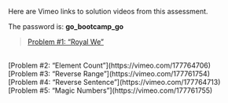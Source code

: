Here are Vimeo links to solution videos from this assessment. 


The password is: __go\_bootcamp\_go__



> [Problem #1: “Royal We”](https://vimeo.com/177761751)
<br>
[Problem #2: “Element Count”](https://vimeo.com/177764706)
<br>
[Problem #3: “Reverse Range”](https://vimeo.com/177761754)
<br>
[Problem #4: “Reverse Sentence”](https://vimeo.com/177764713)
<br>
[Problem #5: “Magic Numbers”](https://vimeo.com/177761755)
